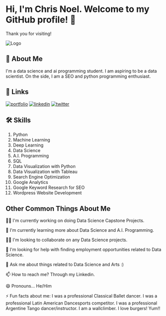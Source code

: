
# Hi, I'm Chris Noel. Welcome to my GitHub profile! 👋
Thank you for visiting!

![Logo](https://github-readme-stats.vercel.app/api?username=chrisbigdog&&show_icons=true&title_color=ffffff&icon_color=bb2acf&text_color=daf7dc&bg_color=151515)


## 🚀 About Me
I'm a data science and ai programming student.
I am aspiring to be a data scientist.
On the side, I am a SEO and python programming enthusiast.


## 🔗 Links
[![portfolio](https://img.shields.io/badge/my_portfolio-000?style=for-the-badge&logo=ko-fi&logoColor=white)](https://github.com/chrisbigdog)
[![linkedin](https://img.shields.io/badge/linkedin-0A66C2?style=for-the-badge&logo=linkedin&logoColor=white)](https://www.linkedin.com/in/chrismanlunasofficial/)
[![twitter](https://img.shields.io/badge/twitter-1DA1F2?style=for-the-badge&logo=twitter&logoColor=white)](https://twitter.com/chrisbigdogOFCL)


## 🛠 Skills
1. Python
2. Machine Learning
3. Deep Learning
4. Data Science
5. A.I. Programming
6. SQL
7. Data Visualization with Python
8. Data Visualization with Tableau
9. Search Engine Optimization
10. Google Analytics
11. Google Keyword Research for SEO
12. Wordpress Website Development

## Other Common Things About Me
👩‍💻 I'm currently working on doing Data Science Capstone Projects.

🧠 I'm currently learning more about Data Science and A.I. Programming.

👯‍♀️ I'm looking to collaborate on any Data Science projects.

🤔 I'm looking for help with finding employment opportunities related to Data Science.

💬 Ask me about things related to Data Science and Arts :)

📫 How to reach me? Through my Linkedin.

😄 Pronouns... He/Him

⚡️ Fun facts about me:
I was a professional Classical Ballet dancer.
I was a professional Latin American Dancesports competitor.
I was a professional Argentine Tango dancer/instructor.
I am a wallclimber. I love burgers! Yum!!
